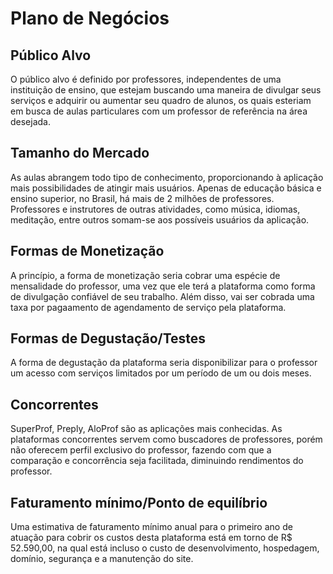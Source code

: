 # Plano de Negócios

## Público Alvo
O público alvo é definido por professores, independentes de uma instituição de ensino, que estejam buscando uma maneira de divulgar seus serviços e adquirir ou aumentar seu quadro de alunos, os quais esteriam em busca de aulas particulares com um professor de referência na área desejada. 

## Tamanho do Mercado
As aulas abrangem todo tipo de conhecimento, proporcionando à aplicação mais possibilidades de atingir mais usuários. Apenas de educação básica e ensino superior, no Brasil, há mais de 2 milhões de professores. Professores e instrutores de outras atividades, como música, idiomas, meditação, entre outros somam-se aos possíveis usuários da aplicação. 

## Formas de Monetização
A princípio, a forma de monetização seria cobrar uma espécie de mensalidade do professor, uma vez que ele terá a plataforma como forma de divulgação confiável de seu trabalho. Além disso, vai ser cobrada uma taxa por pagaamento de agendamento de serviço pela plataforma. 

## Formas de Degustação/Testes
A forma de degustação da plataforma seria disponibilizar para o professor um acesso com serviços limitados por um período de um ou dois meses.

## Concorrentes
SuperProf, Preply, AloProf são as aplicações mais conhecidas. As plataformas concorrentes servem como buscadores de professores, porém não oferecem perfil exclusivo do professor, fazendo com que a comparação e concorrência seja facilitada, diminuindo rendimentos do professor.

## Faturamento mínimo/Ponto de equilíbrio
Uma estimativa de faturamento mínimo anual para o primeiro ano de atuação para cobrir os custos desta plataforma está em torno de R$ 52.590,00, na qual está incluso o custo de desenvolvimento, hospedagem, domínio, segurança e a manutenção do site.






